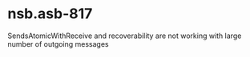 # nsb.asb-817
SendsAtomicWithReceive and recoverability are not working with large number of outgoing messages
